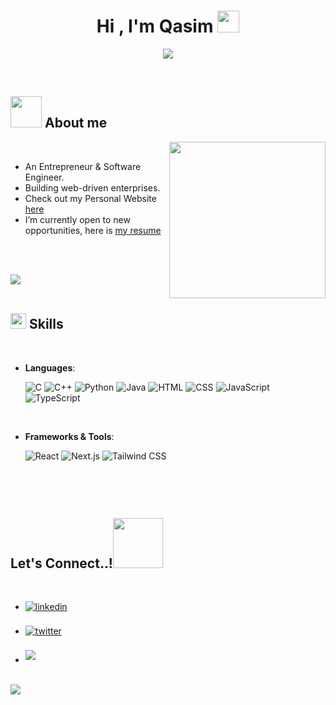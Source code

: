 <h1 align="center"><b>Hi , I'm Qasim </b><img src="https://media.giphy.com/media/hvRJCLFzcasrR4ia7z/giphy.gif" width="35"></h1>

<p align="center">
  <a href="https://github.com/DenverCoder1/readme-typing-svg"><img src="https://readme-typing-svg.herokuapp.com?font=Time+New+Roman&color=cyan&size=25&center=true&vCenter=true&width=600&height=100&lines=Building+Web+Driven+Enterprises,;++;Self-taught+Engineer,;Computer+Science+Undergraduate"></a>
</p>

<br>

## <picture><img src = "https://github.com/theqasim/qasimfyi/blob/main/public/resources/about_me.gif" width = 50px></picture> **About me**

<picture> <img align="right" src="https://github.com/theqasim/qasimfyi/blob/main/public/resources/Right_Side.gif" width = 250px></picture>

<br>

- An Entrepreneur & Software Engineer.
- Building web-driven enterprises.
- Check out my Personal Website [here](https://www.qasim.fyi)
- I’m currently open to new opportunities, here is [my resume](https://www.qasim.fyi/resources/Qasim-CV.pdf)

<br><br>

<img src="https://user-images.githubusercontent.com/73097560/115834477-dbab4500-a447-11eb-908a-139a6edaec5c.gif"><br><br>

## <img src="https://media2.giphy.com/media/QssGEmpkyEOhBCb7e1/giphy.gif?cid=ecf05e47a0n3gi1bfqntqmob8g9aid1oyj2wr3ds3mg700bl&rid=giphy.gif" width ="25"><b> Skills</b>

<br>

<p align="center">

- **Languages**:

  ![C](https://img.shields.io/badge/C%20-%232370ED.svg?style=for-the-badge&logo=c&logoColor=white)
  ![C++](https://img.shields.io/badge/C++%20-%2300599C.svg?style=for-the-badge&logo=c%2B%2B&logoColor=white)
  ![Python](https://img.shields.io/badge/Python%20-%2314354C.svg?style=for-the-badge&logo=python&logoColor=white)
  ![Java](https://img.shields.io/badge/Java%20-%23ebebeb.svg?style=for-the-badge&logo=Java&logoColor=red)
  ![HTML](https://img.shields.io/badge/HTML5%20-%23E34F26.svg?style=for-the-badge&logo=html5&logoColor=white)
  ![CSS](https://img.shields.io/badge/CSS%20-%231572B6.svg?style=for-the-badge&logo=css3&logoColor=white)
  ![JavaScript](https://img.shields.io/badge/JavaScript%20-%23F7DF1E.svg?style=for-the-badge&logo=javascript&logoColor=black)
  ![TypeScript](https://img.shields.io/badge/TypeScript%20-%23F7DF1E.svg?style=for-the-badge&logo=typescript&logoColor=black)

<br>

- **Frameworks & Tools**:

  ![React](https://img.shields.io/badge/React%20-%23222222.svg?style=for-the-badge&logo=React&logoColor=white)
  ![Next.js](https://img.shields.io/badge/Next.js%20-%23000000.svg?style=for-the-badge&logo=Next.js&logoColor=white)
  ![Tailwind CSS](https://img.shields.io/badge/Tailwind-CSS%20-%23161d2d.svg?style=for-the-badge&logo=Tailwind-CSS&logoColor=white)

<br>

</p>

<br>

## <b> Let's Connect..!</b><img src="https://github.com/theqasim/qasimfyi/blob/main/public/resources/handshake.gif" width ="80">

<br>
<div align='left'>

<ul>

<li>
<a href="https://www.linkedin.com/in/qasimfyi/" target="_blank">
<img src="https://img.shields.io/badge/linkedin:  Muhammad Qasim-%2300acee.svg?color=405DE6&style=for-the-badge&logo=linkedin&logoColor=white" alt=linkedin style="margin-bottom: 5px;"/>
</a>
</li>

<br>

<li>
<a href="https://twitter.com/qasimsbiz" target="_blank">
<img src="https://img.shields.io/badge/twitter:  qasimsbiz-%2300acee.svg?color=1DA1F2&style=for-the-badge&logo=twitter&logoColor=white" alt=twitter style="margin-bottom: 5px;"/>
</a>
</li>

<br>

<li>
<a href="mailto:hi@qasim.fyi" target="_blank">
<img src="https://img.shields.io/badge/gmail:  hi@qasim.fyi-%23EA4335.svg?style=for-the-badge&logo=gmail&logoColor=white" t=mail style="margin-bottom: 5px;" />
</a>
</li>

</ul>
</div>

<br>
<img src="https://user-images.githubusercontent.com/73097560/115834477-dbab4500-a447-11eb-908a-139a6edaec5c.gif">
<br>
<br>
<br>
